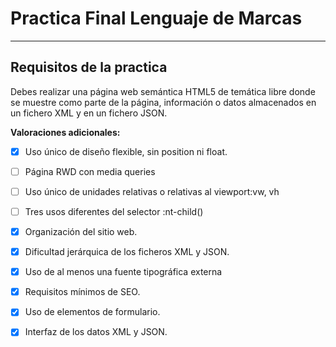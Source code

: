 # Practica Final Lenguaje de Marcas

---
## Requisitos de la practica

Debes realizar una página web semántica HTML5 de temática libre donde se muestre como parte de la página, información o datos almacenados  en un fichero XML y en un fichero JSON.

**Valoraciones adicionales:**

- [x] Uso único de diseño flexible, sin position ni float.

- [ ] Página RWD con media queries

- [ ] Uso único de unidades relativas o relativas al viewport:vw, vh

- [ ] Tres usos diferentes del selector :nt-child()

- [x] Organización del sitio web.

- [x] Dificultad jerárquica de los ficheros XML y JSON.

- [x] Uso de al menos una fuente tipográfica externa

- [x] Requisitos mínimos de SEO.

- [x] Uso de elementos de formulario.

- [x] Interfaz de los datos XML y JSON.
